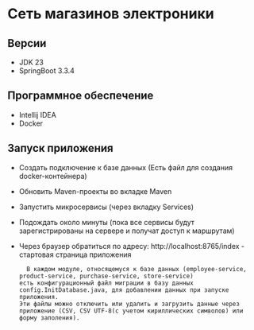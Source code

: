 # Сеть магазинов электроники

##  Версии
* JDK 23
* SpringBoot 3.3.4

## Программное обеспечение
* Intellij IDEA
* Docker

## Запуск приложения
* Создать подключение к базе данных (Есть файл для создания docker-контейнера)
* Обновить Maven-проекты во вкладке Maven
* Запустить микросервисы (через вкладку Services)
* Подождать около минуты (пока все сервисы будут зарегистрированы на сервере и получат доступ к маршрутам)
* Через браузер обратиться по адресу: http://localhost:8765/index - стартовая страница приложения

        В каждом модуле, относящемуся к базе данных (employee-service, product-service, purchase-service, store-service)
      есть конфигурационный файл миграции в базу данных config.InitDatabase.java, для добавлении данных при запуске приложения.
      Эти файлы можно отключить или удалить и загрузить данные через приложение (CSV, CSV UTF-8(с учетом кириллических символов) или форму заполения).
